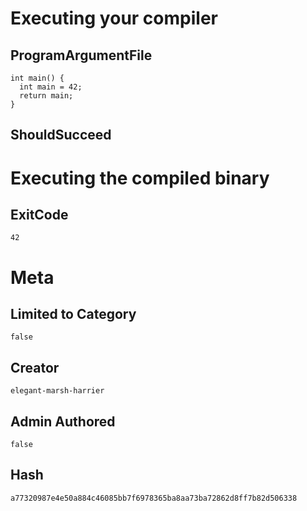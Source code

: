 # Executing your compiler

## ProgramArgumentFile

```
int main() {
  int main = 42;
  return main;
}
```

## ShouldSucceed

# Executing the compiled binary

## ExitCode

```
42
```

# Meta

## Limited to Category

```
false
```

## Creator

```
elegant-marsh-harrier
```

## Admin Authored

```
false
```

## Hash

```
a77320987e4e50a884c46085bb7f6978365ba8aa73ba72862d8ff7b82d506338
```

